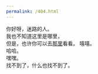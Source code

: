 ```yaml
---
permalink: /404.html
---
```

你好呀，迷路的人。  
我也不知道这里是哪里，  
但是，也许你可以去[那里](https://aso-ljh.github.io/mypage)看看。 
嘻嘻。  
哈哈。  
嘿嘿。  
找不到了，什么也找不到了。  
